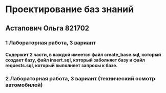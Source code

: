 # Проектирование баз знаний
##  Астапович Ольга 821702
### 1 Лабораторная работа, 3 вариант 
#### Содержит 2 части, в каждой имеется файл create_base.sql, который создает базу, файл insert.sql, который заболняет базу и файл requests.sql, который выполняет запросы к базе.
### 2 Лабораторная работа, 3 вариант (технический осмотр автомобилей)
